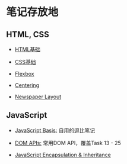 ﻿# 笔记存放地

## HTML, CSS

* [HTML基础](HTML_notes.md)

* [CSS基础](CSS_basics.md)

* [Flexbox](Flexbox.md)

* [Centering](Centering.md)

* [Newspaper Layout](newspaper_layout.md)

## JavaScript

* [JavaScript Basis:](Javascript_Basis.md) 自用的逗比笔记

* [DOM APIs:](DOM_APIs.md) 常用DOM API，覆盖Task 13 - 25

* [JavaScript Encapsulation & Inheritance](Javascript_OO.md)
